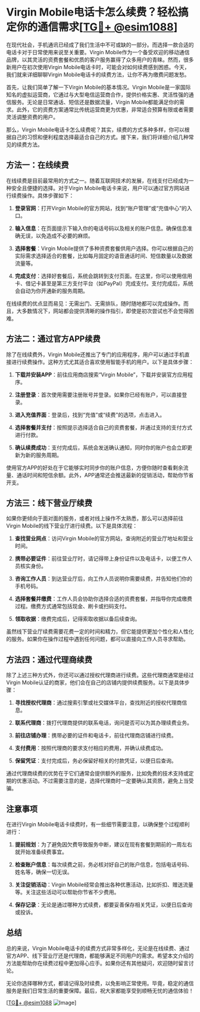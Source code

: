 # Virgin Mobile电话卡怎么续费？轻松搞定你的通信需求[[TG💪+ @esim1088](https://t.me/s/esim1088)]

在现代社会，手机通讯已经成了我们生活中不可或缺的一部分。而选择一款合适的电话卡对于日常使用来说至关重要。Virgin Mobile作为一个备受欢迎的移动通信品牌，以其灵活的资费套餐和优质的客户服务赢得了众多用户的青睐。然而，很多新用户在初次使用Virgin Mobile电话卡时，可能会对如何续费感到困惑。今天，我们就来详细聊聊Virgin Mobile电话卡的续费方法，让你不再为缴费问题发愁。

首先，让我们简单了解一下Virgin Mobile的基本情况。Virgin Mobile是一家国际知名的虚拟运营商，它通过与大型电信运营商合作，提供价格实惠、灵活性强的通信服务。无论是日常通话、短信还是数据流量，Virgin Mobile都能满足你的需求。此外，它的资费方案通常比传统运营商更为优惠，非常适合预算有限或者需要灵活调整资费的用户。

那么，Virgin Mobile电话卡怎么续费呢？其实，续费的方式多种多样，你可以根据自己的习惯和便利程度选择最适合自己的方式。接下来，我们将详细介绍几种常见的续费方法。

## 方法一：在线续费

在线续费是目前最常用的方式之一。随着互联网技术的发展，在线支付已经成为一种安全且便捷的选择。对于Virgin Mobile电话卡来说，用户可以通过官方网站进行续费操作。具体步骤如下：

1. **登录官网**：打开Virgin Mobile的官方网站，找到“账户管理”或“充值中心”的入口。
   
2. **输入信息**：在页面提示下输入你的电话号码以及相关的账户信息。确保信息准确无误，以免造成不必要的麻烦。

3. **选择套餐**：Virgin Mobile提供了多种资费套餐供用户选择。你可以根据自己的实际需求选择适合的套餐，比如每月固定的语音通话时间、短信数量以及数据流量等。

4. **完成支付**：选择好套餐后，系统会跳转到支付页面。在这里，你可以使用信用卡、借记卡甚至是第三方支付平台（如PayPal）完成支付。支付完成后，系统会自动为你开通新的服务周期。

在线续费的优点显而易见：无需出门、无需排队，随时随地都可以完成操作。而且，大多数情况下，网站都会提供清晰的操作指引，即使是初次尝试也不会觉得困难。

## 方法二：通过官方APP续费

除了在线续费外，Virgin Mobile还推出了专门的应用程序，用户可以通过手机直接进行续费操作。这种方式尤其适合喜欢使用智能手机的用户。以下是具体步骤：

1. **下载并安装APP**：前往应用商店搜索“Virgin Mobile”，下载并安装官方应用程序。

2. **注册登录**：首次使用需要注册账号并登录。如果你已经有账户，可以直接登录。

3. **进入充值界面**：登录后，找到“充值”或“续费”的选项，点击进入。

4. **选择套餐并支付**：按照提示选择适合自己的资费套餐，并通过支持的支付方式进行付款。

5. **确认续费成功**：支付完成后，系统会发送确认通知，同时你的账户也会立即更新为新的服务周期。

使用官方APP的好处在于它能够实时同步你的账户信息，方便你随时查看剩余流量、通话时间和短信余额。此外，APP通常还会推送最新的促销活动，帮助你节省开支。

## 方法三：线下营业厅续费

如果你更倾向于面对面的服务，或者对线上操作不太熟悉，那么可以选择前往Virgin Mobile的线下营业厅进行续费。以下是具体流程：

1. **查找营业网点**：访问Virgin Mobile的官方网站，查询附近的营业厅地址和营业时间。

2. **携带必要证件**：前往营业厅时，请记得带上身份证件以及电话卡，以便工作人员核实身份。

3. **咨询工作人员**：到达营业厅后，向工作人员说明你需要续费，并告知他们你的手机号码。

4. **选择套餐并缴费**：工作人员会协助你选择合适的资费套餐，并指导你完成缴费过程。缴费方式通常包括现金、刷卡或扫码支付。

5. **领取收据**：缴费完成后，记得索取收据以备后续查询。

虽然线下营业厅续费需要花费一定的时间和精力，但它能提供更加个性化和人性化的服务。如果你在操作过程中遇到任何问题，都可以直接向工作人员寻求帮助。

## 方法四：通过代理商续费

除了上述三种方式外，你还可以通过授权代理商进行续费。这些代理商通常是经过Virgin Mobile认证的商家，他们会在自己的店铺内提供续费服务。以下是具体步骤：

1. **寻找授权代理商**：通过搜索引擎或社交媒体平台，查找附近的授权代理商信息。

2. **联系代理商**：拨打代理商提供的联系电话，询问是否可以为其办理续费业务。

3. **前往店铺办理**：携带必要的证件和电话卡，前往代理商店铺进行续费。

4. **支付费用**：按照代理商的要求支付相应的费用，并确认续费成功。

5. **保留凭证**：支付完成后，务必保留好相关的付款凭证，以便日后查询。

通过代理商续费的优势在于它们通常会提供额外的服务，比如免费的技术支持或定期的优惠活动。不过需要注意的是，选择代理商时一定要确认其资质，避免上当受骗。

## 注意事项

在进行Virgin Mobile电话卡续费时，有一些细节需要注意，以确保整个过程顺利进行：

1. **提前规划**：为了避免因欠费导致服务中断，建议在现有套餐到期前的一周左右就开始准备续费事宜。

2. **检查账户信息**：每次续费之前，务必核对好自己的账户信息，包括电话号码、姓名等，确保一切无误。

3. **关注促销活动**：Virgin Mobile经常会推出各种优惠活动，比如折扣、赠送流量等。关注这些活动可以帮助你节省不少费用。

4. **保存记录**：无论是通过哪种方式续费，都要妥善保存相关凭证，以便日后查询或投诉。

## 总结

总的来说，Virgin Mobile电话卡的续费方式非常多样化，无论是在线续费、通过官方APP、线下营业厅还是代理商，都能够满足不同用户的需求。希望本文介绍的方法能帮助你在续费过程中更加得心应手。如果你还有其他疑问，欢迎随时留言讨论。

无论你选择哪种方式，都请记得及时续费，以免影响正常使用。毕竟，稳定的通信服务是我们日常生活的重要保障。最后，祝大家都能享受到顺畅无忧的通信体验！

[[TG💪+ @esim1088](https://t.me/s/esim1088) ![Image](https://i.postimg.cc/4NQfJmqS/Snipaste-2025-05-13-00-14-12.png)]